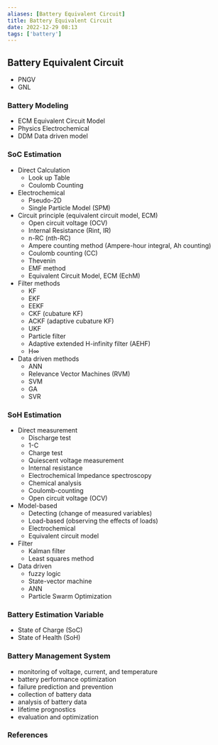 ```yaml
---
aliases: [Battery Equivalent Circuit]
title: Battery Equivalent Circuit
date: 2022-12-29 08:13
tags: ['battery']
---
```


## Battery Equivalent Circuit

- PNGV
- GNL

### Battery Modeling

- ECM Equivalent Circuit Model
- Physics Electrochemical
- DDM Data driven model

### SoC Estimation

- Direct Calculation
  - Look up Table
  - Coulomb Counting
- Electrochemical
  - Pseudo-2D
  - Single Particle Model (SPM)
- Circuit principle (equivalent circuit model, ECM)
  - Open circuit voltage (OCV)
  - Internal Resistance (Rint, IR)
  - n-RC (nth-RC)
  - Ampere counting method (Ampere-hour integral, Ah counting)
  - Coulomb counting (CC)
  - Thevenin
  - EMF method
  - Equivalent Circuit Model, ECM (EchM)
- Filter methods
  - KF
  - EKF
  - EEKF
  - CKF (cubature KF)
  - ACKF (adaptive cubature KF)
  - UKF
  - Particle filter
  - Adaptive extended H-infinity filter (AEHF)
  - H∞
- Data driven methods
  - ANN
  - Relevance Vector Machines (RVM)
  - SVM
  - GA
  - SVR

### SoH Estimation

- Direct measurement
  - Discharge test
  - 1-C
  - Charge test
  - Quiescent voltage measurement
  - Internal resistance
  - Electrochemical Impedance spectroscopy
  - Chemical analysis
  - Coulomb-counting
  - Open circuit voltage (OCV)
- Model-based
  - Detecting (change of measured variables)
  - Load-based (observing the effects of loads)
  - Electrochemical
  - Equivalent circuit model
- Filter
  - Kalman filter
  - Least squares method
- Data driven
  - fuzzy logic
  - State-vector machine
  - ANN
  - Particle Swarm Optimization

### Battery Estimation Variable

- State of Charge (SoC)
- State of Health (SoH)

### Battery Management System

- monitoring of voltage, current, and temperature
- battery performance optimization
- failure prediction and prevention
- collection of battery data
- analysis of battery data
- lifetime prognostics
- evaluation and optimization

### References
